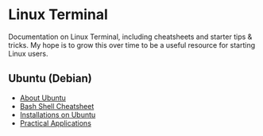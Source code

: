 # Linux Terminal

Documentation on Linux Terminal, including cheatsheets and starter tips & tricks.
My hope is to grow this over time to be a useful resource for starting Linux users.

##  Ubuntu (Debian)

- [About Ubuntu](About%20Ubuntu.md)
- [Bash Shell Cheatsheet](Bash%20Cheatsheet.md)
- [Installations on Ubuntu](Installations.md)
- [Practical Applications](Practical%20Applications.md)

